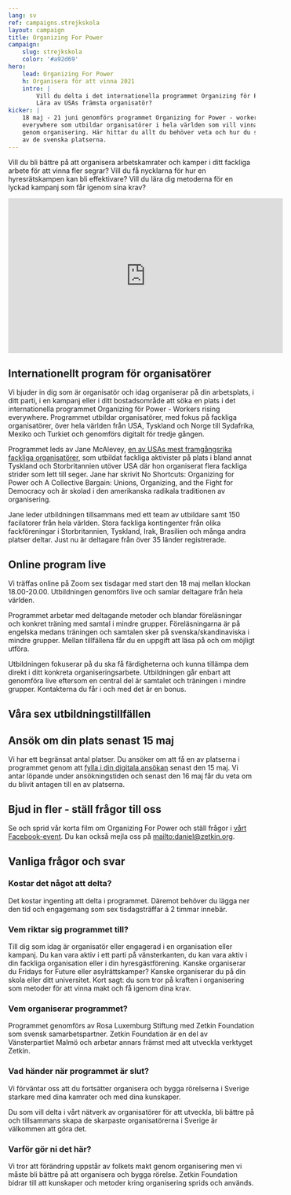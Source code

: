 ```yaml
---
lang: sv
ref: campaigns.strejkskola
layout: campaign
title: Organizing For Power
campaign:
    slug: strejkskola
    color: '#a92d69'
hero:
    lead: Organizing For Power
    h: Organisera för att vinna 2021
    intro: |
        Vill du delta i det internationella programmet Organizing för Power?
        Lära av USAs främsta organisatör?
kicker: |
    18 maj - 21 juni genomförs programmet Organizing for Power - workers rising
    everywhere som utbildar organisatörer i hela världen som vill vinna segrar
    genom organisering. Här hittar du allt du behöver veta och hur du söker en
    av de svenska platserna.
---
```


Vill du bli bättre på att organisera arbetskamrater och kamper i ditt fackliga arbete för att vinna fler segrar? Vill du få nycklarna för hur en hyresrätskampen kan bli effektivare? Vill du lära dig metoderna för en lyckad kampanj som får igenom sina krav?

<iframe width="560" height="315" src="https://www.youtube.com/embed/ImUTNobE6ds" title="YouTube video player" frameborder="0" allow="accelerometer; autoplay; clipboard-write; encrypted-media; gyroscope; picture-in-picture" allowfullscreen></iframe>

## Internationellt program för organisatörer
Vi bjuder in dig som är organisatör och idag organiserar på din arbetsplats, i ditt parti, i en kampanj eller i ditt bostadsområde att söka en plats i det internationella programmet Organizing för Power - Workers rising everywhere. Programmet utbildar organisatörer, med fokus på fackliga organisatörer, över hela världen från USA, Tyskland och Norge till Sydafrika, Mexiko och Turkiet och genomförs digitalt för tredje gången.

Programmet leds av Jane McAlevey, [en av USAs mest framgångsrika fackliga organisatörer](https://www.youtube.com/watch?v=bl6P_2jt_Vs), som utbildat fackliga aktivister på plats i bland annat Tyskland och Storbritannien utöver USA där hon organiserat flera fackliga strider som lett till seger. Jane har skrivit No Shortcuts: Organizing for Power och A Collective Bargain: Unions, Organizing, and the Fight for Democracy och är skolad i den amerikanska radikala traditionen av organisering.

Jane leder utbildningen tillsammans med ett team av utbildare samt 150 facilatorer från hela världen. Stora fackliga kontingenter från olika fackföreningar i Storbritannien, Tyskland, Irak, Brasilien och många andra platser deltar. Just nu är deltagare från över 35 länder registrerade.

## Online program live
Vi träffas online på Zoom sex tisdagar med start den 18 maj mellan klockan 18.00-20.00. Utbildningen genomförs live och samlar deltagare från hela världen.

Programmet arbetar med deltagande metoder och blandar föreläsningar och konkret träning med samtal i mindre grupper. Föreläsningarna är på engelska medans träningen och samtalen sker på svenska/skandinaviska i mindre grupper. Mellan tillfällena får du en uppgift att läsa på och om möjligt utföra.

Utbildningen fokuserar på du ska få färdigheterna och kunna tillämpa dem direkt i ditt konkreta organiseringsarbete. Utbildningen går enbart att genomföra live eftersom en central del är samtalet och träningen i mindre grupper. Kontakterna du får i och med det är en bonus.

## Våra sex utbildningstillfällen

## Ansök om din plats senast 15 maj
Vi har ett begränsat antal platser. Du ansöker om att få en av platserna i programmet genom att [fylla i din digitala ansökan](http://bit.ly/O4P21) senast den 15 maj. Vi antar löpande under ansökningstiden och senast den 16 maj får du veta om du blivit antagen till en av platserna.

## Bjud in fler - ställ frågor till oss
Se och sprid vår korta film om Organizing For Power och ställ frågor i [vårt Facebook-event](https://fb.me/e/589UEtyZq). Du kan också mejla oss på [mailto:daniel@zetkin.org](daniel@zetkin.org).

## Vanliga frågor och svar
### Kostar det något att delta?
Det kostar ingenting att delta i programmet. Däremot behöver du lägga ner den tid och engagemang som sex tisdagsträffar á 2 timmar innebär.
### Vem riktar sig programmet till?
Till dig som idag är organisatör eller engagerad i en organisation eller kampanj. Du kan vara aktiv i ett parti på vänsterkanten, du kan vara aktiv i din fackliga organisation eller i din hyresgästförening. Kanske organiserar du Fridays for Future eller asylrättskamper? Kanske organiserar du på din skola eller ditt universitet. Kort sagt: du som tror på kraften i organisering som metoder för att vinna makt och få igenom dina krav.
### Vem organiserar programmet?
Programmet genomförs av Rosa Luxemburg Stiftung med Zetkin Foundation som svensk samarbetspartner. Zetkin Foundation är en del av Vänsterpartiet Malmö och arbetar annars främst med att utveckla verktyget Zetkin.

### Vad händer när programmet är slut?
Vi förväntar oss att du fortsätter organisera och bygga rörelserna i Sverige starkare med dina kamrater och med dina kunskaper.

Du som vill delta i vårt nätverk av organisatörer för att utveckla, bli bättre på och tillsammans skapa de skarpaste organisatörerna i Sverige är välkommen att göra det.

### Varför gör ni det här?
Vi tror att förändring uppstår av folkets makt genom organisering men vi måste bli bättre på att organisera och bygga rörelse. Zetkin Foundation bidrar till att kunskaper och metoder kring organisering sprids och används.
